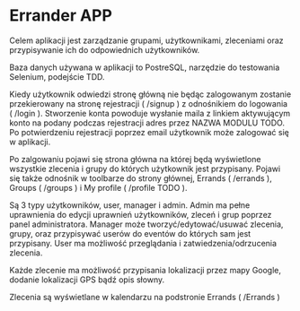 # Errander APP

Celem aplikacji jest zarządzanie grupami, użytkownikami, zleceniami oraz przypisywanie ich do odpowiednich użytkowników.

Baza danych używana w aplikacji to PostreSQL, narzędzie do testowania Selenium, podejście TDD.

Kiedy użytkownik odwiedzi stronę główną nie będąc zalogowanym zostanie przekierowany na stronę rejestracji ( /signup ) z odnośnikiem do logowania ( /login ). Stworzenie konta powoduje wysłanie maila z linkiem aktywującym konto na podany podczas rejestracji adres przez NAZWA MODULU TODO. Po potwierdzeniu rejestracji poprzez email użytkownik może zalogować się w aplikacji.

Po zalgowaniu pojawi się strona główna na której będą wyświetlone wszystkie zlecenia i grupy do których użytkownik jest przypisany. Pojawi się także odnośnik w toolbarze do strony głównej, Errands ( /errands ), Groups ( /groups ) i My profile ( /profile TODO ).

Są 3 typy użytkowników, user, manager i admin.
Admin ma pełne uprawnienia do edycji uprawnień użytkowników, zleceń i grup poprzez panel administratora.
Manager może tworzyć/edytować/usuwać zlecenia, grupy, oraz przypisywać userów do  eventów do których sam jest przypisany.
User ma możliwość przeglądania i zatwiedzenia/odrzucenia zlecenia.

Każde zlecenie ma możliwość przypisania lokalizacji przez mapy Google, dodanie lokalizacji GPS bądź opis słowny.

Zlecenia są wyświetlane w kalendarzu na podstronie Errands ( /Errands )
